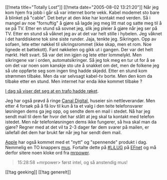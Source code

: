 [[!meta  title="Totally Lost"]]
[[!meta  date="2005-08-02 13:21:20"]]
Når jeg kom hjem fra jobb i går så var internet borte vekk. Kabel modemet sto bare å blinket på "cable". Det betyr at den ikke har kontakt med verden. Så i mangel av noe "fornuftig" å gjøre så lagde jeg meg litt mat og satte meg til å se på TV. Etter en stund så sovnet jeg, slik jeg pleier å gjøre når jeg ser på TV. Etter en stund så våknet jeg av at det var helt stille i hybelen. Jeg våknet i det harddiskene tok sine siste runder. Jaja, tenkte jeg. Sikringen. Opp av sofaen, lete etter nøkkel til sikringsrommet (ikke skap, men et rom. Noe lignede et bøttekott). Fant nøkkelen og gikk ut i gangen. Der var det helt mørkt. Helt svart. Så var det inn igjen og lete etter lommelykt. Men sikringene var i orden, automatsikringer. Så jeg tok meg en tur ut for å se om det var noen som kanskje sto ute å snakket om det, men de folkene jeg så ute oppførte seg som ingen ting hadde skjedd. Etter en stund kom strømmen tilbake. Men da var selvsagt kabel-tv borte. Men den kom da tilbake etter en stund. Men internet har enda ikke kommet tilbake ?

<a href="http://www.aftenposten.no/nyheter/iriks/article1089507.ece">I dag så viser det seg at en trafo hadde røket</a>.

Jeg har også prøvd å ringe <a href="http://www.canaldigital.no">Canal Digital</a>, huseier sin nettleverandør. Men etter 4 forsøk på å få lov til kun å ta et valg i den teite telefonsvarer løsningen dems ga jeg opp, og sendte dem en mail i stedet. Nå har jeg sendt mail til dem før hvor det har stått at jeg skal ta kontakt med telefon istedet. Men når telefonløsningen dems ikke fungerer, så hva skal man da gjøre? Regner med at det vil ta 2-3 dager før dem svarer på mailen, er iallefall det dem har brukt før når jeg har sendt dem mail.

<a href="http://www.apple.no">Apple</a> har også kommet med et "nytt" og "spennende" produkt i dag. Nemmelig en TO knappers <a href="http://www.apple.com/no/mightymouse/">mus</a>.  Fortalte dette på <a href="http://lilug.no/index.php?side=informasjon&informasjon=lilug">#LiLUG</a> på <a href="http://www.efnet.net/">EFnet</a> og må derfor sitere noen kloke ord fra <a href="http://blog.der.se">mrpower</a>.

<blockquote>15:28:58 +mrpower> først intel, og så anstendig mus!</blockquote>

[[!tag  geeking]]
[[!tag  generelt]]